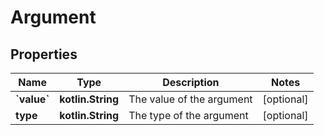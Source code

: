 
# Argument

## Properties
Name | Type | Description | Notes
------------ | ------------- | ------------- | -------------
**&#x60;value&#x60;** | **kotlin.String** | The value of the argument |  [optional]
**type** | **kotlin.String** | The type of the argument |  [optional]



